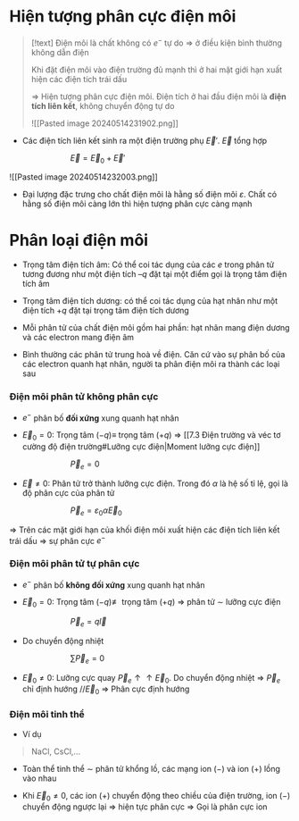 
# Hiện tượng phân cực điện môi

>[!text]
>Điện môi là chất không có $e^-$ tự do $\Rightarrow$ ở điều kiện bình thường không dẫn điện
>
>Khi đặt điện môi vào điện trường đủ mạnh thì ở hai mặt giới hạn xuất hiện các điện tích trái dấu
>
>$\Rightarrow$ Hiện tượng phân cực điện môi. Điện tích ở hai đầu điện môi là **điện tích liên kết**, không chuyển động tự do 
>
>![[Pasted image 20240514231902.png]]

- Các điện tích liên kết sinh ra một điện trường phụ $\vec E'$. $\vec E$  tổng hợp

$\hspace{3cm}$$\vec E = \vec E_0+\vec E'$

![[Pasted image 20240514232003.png]]

- Đại lượng đặc trưng cho chất điện môi là hằng số điện môi $\varepsilon$. Chất có hằng số điện môi càng lớn thì hiện tượng phân cực càng mạnh

# Phân loại điện môi

- Trọng tâm điện tích âm: Có thể coi tác dụng của các $e$ trong phân tử tương đương như một điện tích $–q$ đặt tại một điểm gọi là trọng tâm điện tích âm

- Trọng tâm điện tích dương: có thể coi tác dụng của hạt nhân như một điện tích $+q$ đặt tại trọng tâm điện tích dương

- Mỗi phân tử của chất điện môi gồm hai phần: hạt nhân mang điện dương và các electron mang điện âm

- Bình thường các phân tử trung hoà về điện. Căn cứ vào sự phân bố của các electron quanh hạt nhân, người ta phân điện môi ra thành các loại sau

### Điện môi phân tử không phân cực

- $e^-$ phân bố **đối xứng** xung quanh hạt nhân

- $\vec E_0=0$: Trọng tâm $(-q)\equiv$  trọng tâm $(+q)$ $\Rightarrow$ [[7.3 Điện trường và véc tơ cường độ điện trường#Lưỡng cực điện|Moment lưỡng cực điện]]  

$\hspace{3cm}$$\vec P_e=0$ 

- $\vec E \neq 0$:  Phân tử trở thành lưỡng cực điện. Trong đó $\alpha$ là hệ số tỉ lệ, gọi là độ phân cực của phân tử

$\hspace{3cm}$$\vec P_e = \varepsilon_0\alpha \vec E_0$ 

$\Rightarrow$ Trên các mặt giới hạn của khối điện môi xuất hiện các điện tích liên kết trái dấu $\Rightarrow$ sự phân cực $e^-$ 

### Điện môi phân tử tự phân cực

- $e^-$ phân bố **không đối xứng** xung quanh hạt nhân

- $\vec E_0=0$:  Trọng tâm $(-q) \not\equiv$ trọng tâm $(+q)$  $\Rightarrow$ phân tử $\sim$ lưỡng cực điện

$\hspace{3cm}$$\vec P_e=q\vec l$

- Do chuyển động nhiệt 

$\hspace{3cm}$$\sum \vec P_e=0$

- $\vec E_0 \neq 0$: Lưỡng cực quay $\vec P_e \uparrow \uparrow \vec E_0$. Do chuyển động nhiệt $\Rightarrow$ $\vec P_e$ chỉ định hướng $// \vec E_0$ 
$\Rightarrow$ Phân cực định hướng

### Điện môi tinh thể

- Ví dụ
>NaCl, CsCl,...

- Toàn thể tinh thể $\sim$ phân tử khổng lồ, các mạng ion $(-)$ và ion $(+)$ lồng vào nhau

- Khi $\vec E_0 \neq 0$, các ion $(+)$ chuyển động theo chiều của điện trường, ion $(-)$ chuyển động ngược lại $\Rightarrow$ hiện tực phân cực $\Rightarrow$ Gọi là phân cực ion

